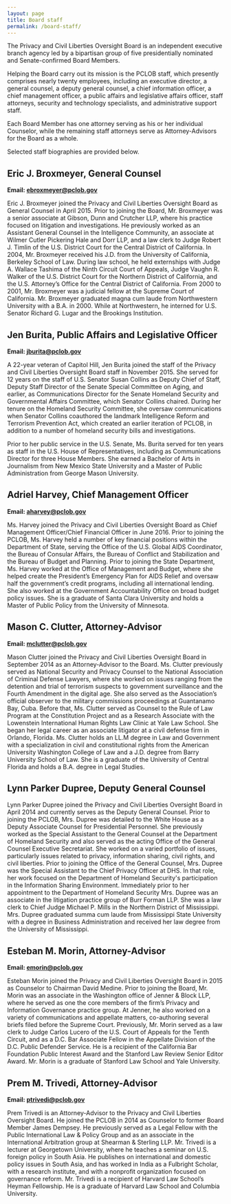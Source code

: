 ```yaml
---
layout: page
title: Board staff
permalink: /board-staff/
---
```

The Privacy and Civil Liberties Oversight Board is an independent executive branch agency led by a bipartisan group of five presidentially nominated and Senate-confirmed Board Members.

Helping the Board carry out its mission is the PCLOB staff, which presently comprises nearly twenty employees, including an executive director, a general counsel, a deputy general counsel, a chief information officer, a chief management officer, a public affairs and legislative affairs officer, staff attorneys, security and technology specialists, and administrative support staff.

Each Board Member has one attorney serving as his or her individual Counselor, while the remaining staff attorneys serve as Attorney-Advisors for the Board as a whole.

Selected staff biographies are provided below.

## Eric J. Broxmeyer, General Counsel
**Email: ebroxmeyer@pclob.gov**

Eric J. Broxmeyer joined the Privacy and Civil Liberties Oversight Board as General Counsel in April 2015. Prior to joining the Board, Mr. Broxmeyer was a senior associate at Gibson, Dunn and Crutcher LLP, where his practice focused on litigation and investigations. He previously worked as an Assistant General Counsel in the Intelligence Community, an associate at Wilmer Cutler Pickering Hale and Dorr LLP, and a law clerk to Judge Robert J. Timlin of the U.S. District Court for the Central District of California. In 2004, Mr. Broxmeyer received his J.D. from the University of California, Berkeley School of Law. During law school, he held externships with Judge A. Wallace Tashima of the Ninth Circuit Court of Appeals, Judge Vaughn R. Walker of the U.S. District Court for the Northern District of California, and the U.S. Attorney’s Office for the Central District of California. From 2000 to 2001, Mr. Broxmeyer was a judicial fellow at the Supreme Court of California. Mr. Broxmeyer graduated magna cum laude from Northwestern University with a B.A. in 2000. While at Northwestern, he interned for U.S. Senator Richard G. Lugar and the Brookings Institution.

## Jen Burita, Public Affairs and Legislative Officer
**Email: jburita@pclob.gov**

A 22-year veteran of Capitol Hill, Jen Burita joined the staff of the Privacy and Civil Liberties Oversight Board staff in November 2015. She served for 12 years on the staff of U.S. Senator Susan Collins as Deputy Chief of Staff, Deputy Staff Director of the Senate Special Committee on Aging, and earlier, as Communications Director for the Senate Homeland Security and Governmental Affairs Committee, which Senator Collins chaired. During her tenure on the Homeland Security Committee, she oversaw communications when Senator Collins coauthored the landmark Intelligence Reform and Terrorism Prevention Act, which created an earlier iteration of PCLOB, in addition to a number of homeland security bills and investigations.

Prior to her public service in the U.S. Senate, Ms. Burita served for ten years as staff in the U.S. House of Representatives, including as Communications Director for three House Members. She earned a Bachelor of Arts in Journalism from New Mexico State University and a Master of Public Administration from George Mason University.

## Adriel Harvey, Chief Management Officer
**Email: aharvey@pclob.gov**

Ms. Harvey joined the Privacy and Civil Liberties Oversight Board as Chief Management Officer/Chief Financial Officer in June 2016. Prior to joining the PCLOB, Ms. Harvey held a number of key financial positions within the Department of State, serving the Office of the U.S. Global AIDS Coordinator, the Bureau of Consular Affairs, the Bureau of Conflict and Stabilization and the Bureau of Budget and Planning. Prior to joining the State Department, Ms. Harvey worked at the Office of Management and Budget, where she helped create the President’s Emergency Plan for AIDS Relief and oversaw half the government’s credit programs, including all international lending. She also worked at the Government Accountability Office on broad budget policy issues. She is a graduate of Santa Clara University and holds a Master of Public Policy from the University of Minnesota.

## Mason C. Clutter, Attorney-Advisor
**Email: mclutter@pclob.gov**

Mason Clutter joined the Privacy and Civil Liberties Oversight Board in September 2014 as an Attorney-Advisor to the Board. Ms. Clutter previously served as National Security and Privacy Counsel to the National Association of Criminal Defense Lawyers, where she worked on issues ranging from the detention and trial of terrorism suspects to government surveillance and the Fourth Amendment in the digital age. She also served as the Association’s official observer to the military commissions proceedings at Guantanamo Bay, Cuba. Before that, Ms. Clutter served as Counsel to the Rule of Law Program at the Constitution Project and as a Research Associate with the Lowenstein International Human Rights Law Clinic at Yale Law School. She began her legal career as an associate litigator at a civil defense firm in Orlando, Florida. Ms. Clutter holds an LL.M degree in Law and Government with a specialization in civil and constitutional rights from the American University Washington College of Law and a J.D. degree from Barry University School of Law. She is a graduate of the University of Central Florida and holds a B.A. degree in Legal Studies.

## Lynn Parker Dupree, Deputy General Counsel
Lynn Parker Dupree joined the Privacy and Civil Liberties Oversight Board in April 2014 and currently serves as the Deputy General Counsel. Prior to joining the PCLOB, Mrs. Dupree was detailed to the White House as a Deputy Associate Counsel for Presidential Personnel. She previously worked as the Special Assistant to the General Counsel at the Department of Homeland Security and also served as the acting Office of the General Counsel Executive Secretariat. She worked on a varied portfolio of issues, particularly issues related to privacy, information sharing, civil rights, and civil liberties. Prior to joining the Office of the General Counsel, Mrs. Dupree was the Special Assistant to the Chief Privacy Officer at DHS. In that role, her work focused on the Department of Homeland Security's participation in the Information Sharing Environment. Immediately prior to her appointment to the Department of Homeland Security Mrs. Dupree was an associate in the litigation practice group of Burr Forman LLP. She was a law clerk to Chief Judge Michael P. Mills in the Northern District of Mississippi. Mrs. Dupree graduated summa cum laude from Mississippi State University with a degree in Business Administration and received her law degree from the University of Mississippi.

## Esteban M. Morin, Attorney-Advisor
**Email: emorin@pclob.gov**

Esteban Morin joined the Privacy and Civil Liberties Oversight Board in 2015 as Counselor to Chairman David Medine. Prior to joining the Board, Mr. Morin was an associate in the Washington office of Jenner & Block LLP, where he served as one the core members of the firm’s Privacy and Information Governance practice group. At Jenner, he also worked on a variety of communications and appellate matters, co-authoring several briefs filed before the Supreme Court. Previously, Mr. Morin served as a law clerk to Judge Carlos Lucero of the U.S. Court of Appeals for the Tenth Circuit, and as a D.C. Bar Associate Fellow in the Appellate Division of the D.C. Public Defender Service. He is a recipient of the California Bar Foundation Public Interest Award and the Stanford Law Review Senior Editor Award. Mr. Morin is a graduate of Stanford Law School and Yale University.

## Prem M. Trivedi, Attorney-Advisor
**Email: ptrivedi@pclob.gov**

Prem Trivedi is an Attorney-Advisor to the Privacy and Civil Liberties Oversight Board. He joined the PCLOB in 2014 as Counselor to former Board Member James Dempsey. He previously served as a Legal Fellow with the Public International Law & Policy Group and as an associate in the International Arbitration group at Shearman & Sterling LLP. Mr. Trivedi is a lecturer at Georgetown University, where he teaches a seminar on U.S. foreign policy in South Asia. He publishes on international and domestic policy issues in South Asia, and has worked in India as a Fulbright Scholar, with a research institute, and with a nonprofit organization focused on governance reform. Mr. Trivedi is a recipient of Harvard Law School’s Heyman Fellowship. He is a graduate of Harvard Law School and Columbia University.
